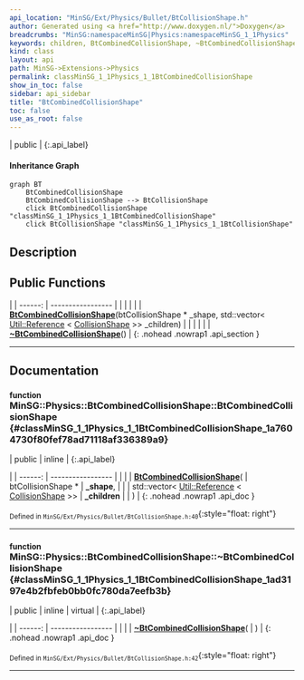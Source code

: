 ```yaml
---
api_location: "MinSG/Ext/Physics/Bullet/BtCollisionShape.h"
author: Generated using <a href="http://www.doxygen.nl/">Doxygen</a>
breadcrumbs: "MinSG:namespaceMinSG|Physics:namespaceMinSG_1_1Physics"
keywords: children, BtCombinedCollisionShape, ~BtCombinedCollisionShape
kind: class
layout: api
path: MinSG->Extensions->Physics
permalink: classMinSG_1_1Physics_1_1BtCombinedCollisionShape
show_in_toc: false
sidebar: api_sidebar
title: "BtCombinedCollisionShape"
toc: false
use_as_root: false
---
```


| public |
{:.api_label}

#### Inheritance Graph

```mermaid
graph BT
	BtCombinedCollisionShape
	BtCombinedCollisionShape --> BtCollisionShape
	click BtCombinedCollisionShape "classMinSG_1_1Physics_1_1BtCombinedCollisionShape"
	click BtCollisionShape "classMinSG_1_1Physics_1_1BtCollisionShape"
```

## Description





## Public Functions

|
| ------: | ----------------- |
|  | |
|  | **[BtCombinedCollisionShape](#classMinSG_1_1Physics_1_1BtCombinedCollisionShape_1a7604730f80fef78ad71118af336389a9)**(btCollisionShape * _shape, std::vector< [Util::Reference](classUtil_1_1Reference) < [CollisionShape](classMinSG_1_1Physics_1_1CollisionShape) >> _children) |
|  | |
|  | **[~BtCombinedCollisionShape](#classMinSG_1_1Physics_1_1BtCombinedCollisionShape_1ad3197e4b2fbfeb0bb0fc780da7eefb3b)**() |
{: .nohead .nowrap1 .api_section }


-------------------------------------------------------------------

## Documentation

### <small>function</small><br/> MinSG::Physics::BtCombinedCollisionShape::BtCombinedCollisionShape {#classMinSG_1_1Physics_1_1BtCombinedCollisionShape_1a7604730f80fef78ad71118af336389a9}

| public | inline |
{:.api_label}

|
| ------: | ----------------- |
|  |
|  **[BtCombinedCollisionShape](#classMinSG_1_1Physics_1_1BtCombinedCollisionShape_1a7604730f80fef78ad71118af336389a9)**( | btCollisionShape * | **_shape**, |
| | std::vector< [Util::Reference](classUtil_1_1Reference) < [CollisionShape](classMinSG_1_1Physics_1_1CollisionShape) >> | **_children** |
|   ) |
{: .nohead .nowrap1 .api_doc }





<sub>Defined in `MinSG/Ext/Physics/Bullet/BtCollisionShape.h:40`</sub>{:style="float: right"}

-------------------------------------------------------------------

### <small>function</small><br/> MinSG::Physics::BtCombinedCollisionShape::~BtCombinedCollisionShape {#classMinSG_1_1Physics_1_1BtCombinedCollisionShape_1ad3197e4b2fbfeb0bb0fc780da7eefb3b}

| public | inline | virtual |
{:.api_label}

|
| ------: | ----------------- |
|  |
|  **[~BtCombinedCollisionShape](#classMinSG_1_1Physics_1_1BtCombinedCollisionShape_1ad3197e4b2fbfeb0bb0fc780da7eefb3b)**( |  ) |
{: .nohead .nowrap1 .api_doc }





<sub>Defined in `MinSG/Ext/Physics/Bullet/BtCollisionShape.h:42`</sub>{:style="float: right"}

-------------------------------------------------------------------

